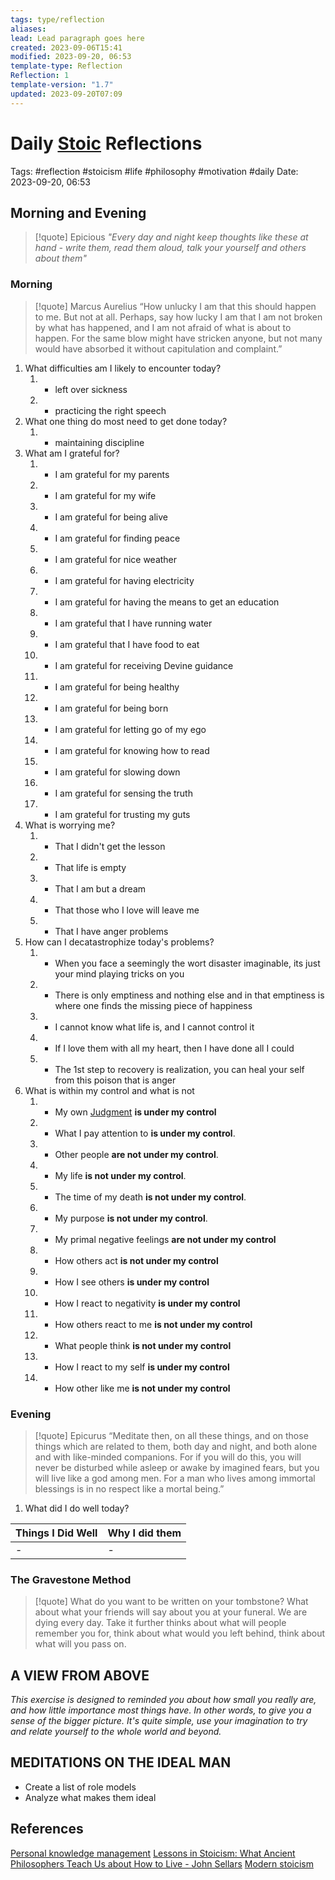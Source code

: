 ```yaml
---
tags: type/reflection
aliases: 
lead: Lead paragraph goes here
created: 2023-09-06T15:41
modified: 2023-09-20, 06:53
template-type: Reflection
Reflection: 1
template-version: "1.7"
updated: 2023-09-20T07:09
---
```



# Daily [Stoic](../SLIP-BOX/Stoicism.md) Reflections

Tags:  #reflection #stoicism #life #philosophy #motivation #daily 
Date: 2023-09-20, 06:53

## Morning and Evening

> [!quote] Epicious 
> _"Every day and night keep thoughts like these at hand - write them, 
> read them aloud, talk your yourself and others about them"_


### Morning

> [!quote] Marcus Aurelius
> “How unlucky I am that this should happen to me. But not at all. Perhaps, say 
> how lucky I am that I am not broken by what has happened, and I am not 
> afraid  of what is about to happen. For the same blow might have stricken 
> anyone, but not many would have absorbed it without capitulation 
> and complaint.”

1. What difficulties am I likely to encounter today?
	1. - left over sickness 
	2. - practicing the right speech 
2. What one thing do most need to get done today?
	1. - maintaining discipline 
3. What am I grateful for?
	1. - I am grateful for my parents 
	2. - I am grateful for my wife
	3. - I am grateful for being alive
	4. - I am grateful for finding peace 
	5. - I am grateful for nice weather
	6. - I am grateful for having electricity
	7. - I am grateful for having the means to get an education
	8. - I am grateful that I have running water 
	9. - I am grateful that I have food to eat 
	10. - I am grateful for receiving Devine guidance 
	11. - I am grateful for being healthy 
	12. - I am grateful for being born 
	13. - I am grateful for letting go of my ego 
	14. - I am grateful for knowing how to read 
	15. - I am grateful for slowing down 
	16. - I am grateful for sensing the truth 
	17. - I am grateful for trusting my guts
4. What is worrying me?
	1. - That I didn't get the lesson 
	2. - That life is empty 
	3. - That I am but a dream 
	4. - That those who I love will leave me
	5. - That I have anger problems 
5. How can I decatastrophize today's problems?
	1. - When you face a seemingly the wort disaster imaginable, its just your mind playing tricks on you  
	2. - There is only emptiness and nothing else and in that emptiness is where one finds the missing piece of happiness 
	3. - I cannot know what life is, and I cannot control it
	4. - If I love them with all my heart, then I have done all I could
	5. - The 1st step to recovery is realization, you can heal your self from this poison that is anger 
6. What is within my control and what is not
	1. - My own [Judgment](../SLIP-BOX/Control%20Over%20Judgment.md) **is under my control**
	2. - What I pay attention to **is under my control**.
	3. - Other people **are not under my control**.
	4. - My life **is not under my control**.
	5. - The time of my death **is not under my control**.
	6. - My purpose **is not under my control**.
	7. - My primal negative feelings **are not under my control**
	8. - How others act **is not under my control**
	9. - How I see others **is under my control**
	10. - How I react to negativity **is under my control**
	11. - How others react to me **is not under my control**
	12. - What people think **is not under my control**
	13. - How I react to my self **is under my control**
	14. - How other like me **is not under my control**

### Evening

> [!quote]  Epicurus
> “Meditate then, on all these things, and on those things which are related 
> to them, both day and night, and both alone and with like-minded 
> companions. For if you will do this, you will never be disturbed while 
> asleep or awake by imagined fears, but you will live like a god among 
> men. For a man who lives among immortal blessings is in no respect 
> like a mortal being.”

1. What did I do well today?

| Things I Did Well | Why I did them |
| ------------------- | ---------------- |
| -                 | -              |

### The Gravestone Method

> [!quote]
> What do you want to be written on your tombstone? What about what your friends will say about you at your funeral. We are dying every day. Take it further thinks about what will people remember you for, think about what would you left behind, think about what will you pass on.

## A VIEW FROM ABOVE

_This exercise is designed to reminded you about how small you really are, and how little importance most things have. In other words, to give you a sense of the bigger picture. It's quite simple, use your imagination to try and relate yourself to the whole world and beyond._

## MEDITATIONS ON THE IDEAL MAN

- Create a list of role models 
- Analyze what makes them ideal 

## References

[Personal knowledge management](Personal%20knowledge%20management.md)
[Lessons in Stoicism: What Ancient Philosophers Teach Us about How to Live - John Sellars](https://books.google.cz/books/about/Lessons_in_Stoicism.html?id=ky84zQEACAAJ&redir_esc=y)
[Modern stoicism](https://modernstoicism.com/)


